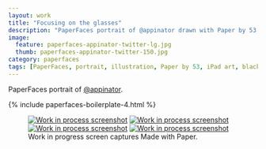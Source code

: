 ```yaml
---
layout: work
title: "Focusing on the glasses"
description: "PaperFaces portrait of @appinator drawn with Paper by 53 on an iPad."
image: 
  feature: paperfaces-appinator-twitter-lg.jpg
  thumb: paperfaces-appinator-twitter-150.jpg
category: paperfaces
tags: [PaperFaces, portrait, illustration, Paper by 53, iPad art, black and white, Blend]
---
```


PaperFaces portrait of [@appinator](http://twitter.com/appinator).

{% include paperfaces-boilerplate-4.html %}

<figure class="third">
	<a href="{{ site.url }}/images/paperfaces-appinator-process-1-lg.jpg"><img src="{{ site.url }}/images/paperfaces-appinator-process-1-600.jpg" alt="Work in process screenshot"></a>
	<a href="{{ site.url }}/images/paperfaces-appinator-process-2-lg.jpg"><img src="{{ site.url }}/images/paperfaces-appinator-process-2-600.jpg" alt="Work in process screenshot"></a>
	<a href="{{ site.url }}/images/paperfaces-appinator-process-3-lg.jpg"><img src="{{ site.url }}/images/paperfaces-appinator-process-3-600.jpg" alt="Work in process screenshot"></a>
	<a href="{{ site.url }}/images/paperfaces-appinator-process-4-lg.jpg"><img src="{{ site.url }}/images/paperfaces-appinator-process-4-600.jpg" alt="Work in process screenshot"></a>
	<figcaption>Work in progress screen captures Made with Paper.</figcaption>
</figure>